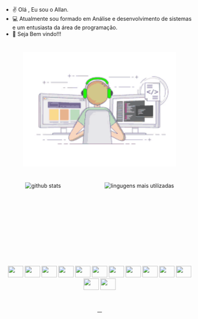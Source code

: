 
### 
 - ✌️ Olá , Eu sou o Allan.
 - 💻 Atualmente sou formado em Análise e desenvolvimento de sistemas e um entusiasta da área de programação.
 - 🫡 Seja Bem vindo!!!

#


<div align="center">
  <img width="400px" height="300px" src=".github/workflows/joy.gif"/> 
</div>

#
<div align="center" style="display: flex; justify-content: space-around">
   <img height="180em" src="https://github-readme-stats.vercel.app/api?username=AllanC12&show_icons=true&theme=dracula" alt="github stats"/>
   <img height="180em" src="https://github-readme-stats.vercel.app/api/top-langs/?username=AllanC12&layout=compact&theme=dracula" alt="lingugens mais utilizadas">
</div>

# 

<div align="center" style="margin-top: 20px;">
   <img height="30" width="40" src="https://cdn.jsdelivr.net/gh/devicons/devicon/icons/react/react-original.svg" />
   <img height="30" width="40" src="https://cdn.jsdelivr.net/gh/devicons/devicon/icons/nodejs/nodejs-original.svg" />
   <img style="color: white;" height="30" width="40" src="https://cdn.jsdelivr.net/gh/devicons/devicon/icons/express/express-original.svg" />
   <img height="30" width="40" src="https://cdn.jsdelivr.net/gh/devicons/devicon/icons/sequelize/sequelize-original.svg" />
   <img height="30" width="40" src="https://cdn.jsdelivr.net/gh/devicons/devicon/icons/mysql/mysql-original.svg" />
   <img height="30" width="40" src="https://cdn.jsdelivr.net/gh/devicons/devicon/icons/javascript/javascript-original.svg" />
   <img height="30" width="40" src="https://cdn.jsdelivr.net/gh/devicons/devicon/icons/typescript/typescript-original.svg" />
   <img height="30" width="40" src="https://cdn.jsdelivr.net/gh/devicons/devicon/icons/csharp/csharp-original.svg" />
   <img height="30" width="40" src="https://cdn.jsdelivr.net/gh/devicons/devicon/icons/handlebars/handlebars-original.svg" />
   <img height="30" width="40" src="https://cdn.jsdelivr.net/gh/devicons/devicon/icons/html5/html5-original.svg" />
   <img height="30" width="40" src="https://cdn.jsdelivr.net/gh/devicons/devicon/icons/css3/css3-original.svg" />
   <img height="30" width="40" src="https://cdn.jsdelivr.net/gh/devicons/devicon/icons/sass/sass-original.svg" />
   <img height="30" width="40" src="https://cdn.jsdelivr.net/gh/devicons/devicon/icons/git/git-original.svg" />
</div>

#

<div align="center">
   <a target="_blank" href="https://linkedin.com/in/allan-cândido-8ba476260">
     <img src="https://img.shields.io/badge/LinkedIn-0077B5?style=for-the-badge&logo=linkedin&logoColor=white" alt=""/>
   </a>
   <a  target="_blank" href="https://wa.me/+5537998287395">
     <img src="https://img.shields.io/badge/WhatsApp-25D366?style=for-the-badge&logo=whatsapp&logoColor=white" alt=""/>
   </a>
   <a  target="_blank" href="https://www.instagram.com/allancandido78/?next=%2F">
     <img src="https://img.shields.io/badge/Instagram-E4405F?style=for-the-badge&logo=instagram&logoColor=white" alt=""/>
   </a>
   <a  target="_blank" href="mailto:allandevfront@gmail.com">
     <img src="https://img.shields.io/badge/Gmail-D14836?style=for-the-badge&logo=gmail&logoColor=white" alt=""/>
   </a>
</div>
  
